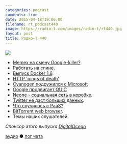 ```yaml
---
categories: podcast
comments: true
date: 2015-04-18T19:06:00
filename: rt_podcast440
image: https://radio-t.com/images/radio-t/rt440.jpg
layout: post
title: Радио-Т 440
---
```


![](https://radio-t.com/images/radio-t/rt440.jpg)

* [Memex на смену Google-killer?](http://prsm.tc/6OJDts)
* [Работать на спине](http://prsm.tc/Y7Za6u).
* [Выпуск Docker 1.6](http://www.opennet.ru/opennews/art.shtml?num=42058).
* [HTTP 'pings of death'](http://www.theregister.co.uk/2015/04/16/http_sys_exploit_wild_ms15_034/)
* [Cyanogen подружился с Microsoft](http://www.marketwired.com/press-release/-2010445.htm)
* [Google пpодвигаeт QUIC](http://venturebeat.com/2015/04/17/google-plans-to-propose-its-quic-network-protocol-which-delivers-http-over-udp-as-an-internet-)
* [Neone - социальная сеть в коробке](http://prsm.tc/pnbUNj).
* [Twitter не даст больших данных](http://social.techcrunch.com/2015/04/11/twitter-cuts-off-datasift-to-step-up-its-own-b2b-big-data-analytics-business/).
* [Что случилось с PaaS?](http://social.techcrunch.com/2015/04/11/whatever-happened-to-paas/?ncid=rss)
* [BitTorrent web browser](http://www.engadget.com/2015/04/11/bittorrent-project-maelstrom-beta/).
* Темы наших слушателей.

_Спонсор этого выпуска [DigitalOcean](https://www.digitalocean.com)_

[аудио](http://cdn.radio-t.com/rt_podcast440.mp3) ● [лог чата](http://chat.radio-t.com/logs/radio-t-440.html)
<audio src="http://cdn.radio-t.com/rt_podcast440.mp3" preload="none"></audio>
